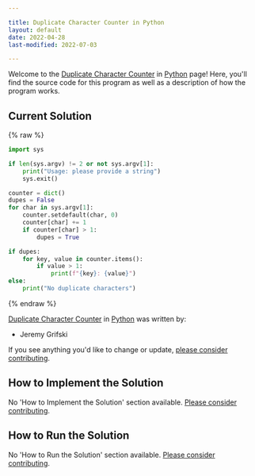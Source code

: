 ```yaml
---

title: Duplicate Character Counter in Python
layout: default
date: 2022-04-28
last-modified: 2022-07-03

---
```


Welcome to the [Duplicate Character Counter](https://sampleprograms.io/projects/duplicate-character-counter) in [Python](https://sampleprograms.io/languages/python) page! Here, you'll find the source code for this program as well as a description of how the program works.

## Current Solution

{% raw %}

```python
import sys

if len(sys.argv) != 2 or not sys.argv[1]:
    print("Usage: please provide a string")
    sys.exit()

counter = dict()
dupes = False
for char in sys.argv[1]:
    counter.setdefault(char, 0)
    counter[char] += 1
    if counter[char] > 1:
        dupes = True

if dupes:
    for key, value in counter.items():
        if value > 1:
            print(f"{key}: {value}")
else:
    print("No duplicate characters")
```

{% endraw %}

[Duplicate Character Counter](https://sampleprograms.io/projects/duplicate-character-counter) in [Python](https://sampleprograms.io/languages/python) was written by:

- Jeremy Grifski

If you see anything you'd like to change or update, [please consider contributing](https://github.com/TheRenegadeCoder/sample-programs).

## How to Implement the Solution

No 'How to Implement the Solution' section available. [Please consider contributing](https://github.com/TheRenegadeCoder/sample-programs-website).

## How to Run the Solution

No 'How to Run the Solution' section available. [Please consider contributing](https://github.com/TheRenegadeCoder/sample-programs-website).